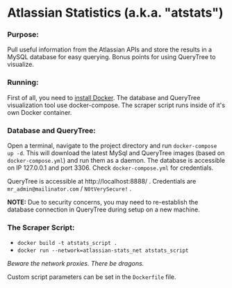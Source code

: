 # Atlassian Statistics (a.k.a. "atstats")
### Purpose:
Pull useful information from the Atlassian APIs and store the results in a MySQL database for easy querying.  Bonus points for using QueryTree to visualize.

### Running:
First of all, you need to [install Docker](https://www.docker.com/products/docker-desktop).  The database and QueryTree visualization tool use docker-compose.  The scraper script runs inside of it's own Docker container.

### Database and QueryTree:
Open a terminal, navigate to the project directory and run `docker-compose up -d`.  This will download the latest MySql and QueryTree images (based on `docker-compose.yml`) and run them as a daemon.
The database is accessible on IP 127.0.0.1 and port 3306.  Check `docker-compose.yml` for credentials.

QueryTree is accessible at http://localhost:8888/ .  Credentials are `mr_admin@mailinator.com` / `N0tVerySecure!` .

**NOTE:** Due to security concerns, you may need to re-establish the database connection in QueryTree during setup on a new machine.

### The Scraper Script:
- `docker build -t atstats_script .`
- `docker run --network=atlassian-stats_net atstats_script`

*Beware the network proxies.  There be dragons.*

Custom script parameters can be set in the `Dockerfile` file.